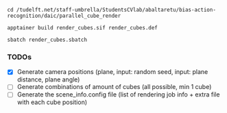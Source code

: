 

`cd /tudelft.net/staff-umbrella/StudentsCVlab/abaltaretu/bias-action-recognition/daic/parallel_cube_render`

`apptainer build render_cubes.sif render_cubes.def`

`sbatch render_cubes.sbatch`

### TODOs

- [x] Generate camera positions (plane, input: random seed, input: plane distance, plane angle)
- [ ] Generate combinations of amount of cubes (all possible, min 1 cube)
- [ ] Generate the scene_info.config file (list of rendering job info + extra file with each cube position)